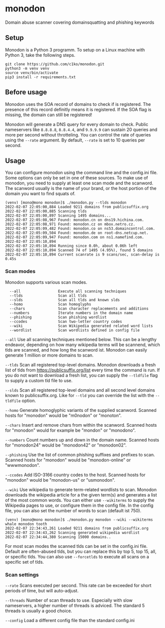 # monodon
Domain abuse scanner covering domainsquatting and phishing keywords

## Setup
Monodon is a Python 3 programm. To setup on a Linux machine with Python 3, take the following steps.

```
git clone https://github.com/c1ko/monodon.git
python3 -m venv venv
source venv/bin/activate
pip3 install -r requirements.txt
```

## Before usage
Monodon uses the SOA record of domains to check if is registered. The presence of this record definitly means it is registered. If the SOA flag is missing, the domain can still be registered!

Monodon will generate a DNS query for every domain to check. Public nameservers like `8.8.8.8`, `8.8.4.4`, and `9.9.9.9` can sustain 20 queries and more per second without throtteling. You can control the rate of queries using the `--rate` argument. By default, `--rate` is set to 10 queries per second.

## Usage
You can configure monodon using the command line and the config.ini file. Some options can only be set in one of these sources.
To make use of monodon, you need to supply at least one scan mode and the scanword. The scanword usually is the name of your brand, or the host portion of the domain you want to find squats of.

```
(venv) [mono@mono monodon]$ ./monodon.py --tlds monodon
2022-02-07 22:05:00,884 Loaded 9211 domains from publicsuffix.org
2022-02-07 22:05:00,885 Scanning tlds
2022-02-07 22:05:00,897 Scanning 1495 domains...
2022-02-07 22:05:08,967 Found: monodon.cn on dns19.hichina.com.
2022-02-07 22:05:08,971 Found: monodon.cz on mbox.netro.cz.
2022-02-07 22:05:09,482 Found: monodon.co on ns53.domaincontrol.com.
2022-02-07 22:05:09,504 Found: monodon.de on root-dns.netcup.net.
2022-02-07 22:05:09,947 Found: monodon.com on ns1.namefind.com.
2022-02-07 22:05:10,894 
2022-02-07 22:05:10,894 Running since 0.0h, about 0.06h left
2022-02-07 22:05:10,894 Scanned 74 of 1495 (4.95%), found 5 domains
2022-02-07 22:05:10,894 Current scanrate is 9 scans/sec, scan-delay is 0.45s
```

### Scan modes
Monodon supports various scan modes.
```
  --all                 Execute all scanning techniques
  --tlds                Scan all tlds
  --slds                Scan all tlds and known slds
  --homo                Scan homoglyphs
  --chars               Scan character replacements and additions
  --numbers             Iterate numbers in the domain name
  --phishing            Scan phishing wordlist
  --ccodes              Scan two-letter country codes
  --wiki                Scan Wikipedia generated related word lists
  --wordlist            Scan wordlists defined in config file
```

`--all` Use all scanning techniques mentioned below. This can be a lengthy endeavor, depending on how many wikipedia terms will be scannend, which tlds are scanned, and how long the scanword ist. Monodon can easily generate 1 million or more domains to scan.

`--tlds` Scan all registered top-level domains. Monodon downloads a fresh list of tlds from https://publicsuffix.org/list every time the command is run. If you do not want to download a fresh list, you can supply the `--tldfile` flag to supply a custom tld file to use.

`--slds` Scan all registered top-level domains and all second level domains known to publicsuffix.org. Like for `--tld` you can override the list with the `--tldfile` option. 

`--homo` Generate homoglyphic variants of the supplied scanword. Scanned hosts for "monodon" would be "m0nodon" or "monoton".

`--chars` Insert and remove chars from within the scanword. Scanned hosts for "monodon" would for example be "mondon" or "monodono". 

`--numbers` Count numbers up and down in the domain name. Scanned hosts for "monodon24" would be "monodon42" or "monodon02".

`--phishing` Use the list of common phishing suffixes and prefixes to scan. Scanned hosts for "monodon" would be "monodon-online" or "wwwmonodon". 

`--ccodes` Add ISO-3166 country codes to the host. Scanned hosts for "monodon" would be "monodon-us" or "usmonodon".

`--wiki` Use wikipedia to generate term-related wordlists to scan. Monodon downloads the wikipedia article for a the given term(s) and generates a list of the most common words. You can either use `--wikiterms` to supply the Wikipedia pages to use, or configure them in the config file. In the config file, you can also set the number of words to scan (default ist 750). 

```
(venv) [mono@mono monodon]$ ./monodon.py monodon --wiki --wikiterms whale monodon tooth 
2022-02-07 22:34:43,261 Loaded 9211 domains from publicsuffix.org
2022-02-07 22:34:43,262 Scanning generated wikipedia wordlist
2022-02-07 22:34:44,380 Scanning 15000 domains..
```

For most scan modes the scanned tlds can be set in the config.ini file. Default are often-abused tlds, but you can replace this by top 5, top 15, all, or specific tlds. You can also use `--forcetlds` to execute all scans on a specific set of tlds.

### Scan settings

`--rate` Scans executed per second. This rate can be exceeded for short periods of time, but will auto-adjust.

`--threads` Number of scan threads to use. Especially with slow nameservers, a higher number of threads is adviced. The standard 5 threads is usually a good choice.

`--config` Load a different config file than the standard config.ini
